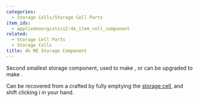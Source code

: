 ```yaml
---
categories:
  - Storage Cells/Storage Cell Parts
item_ids:
  - appliedenergistics2:4k_item_cell_component
related:
  - Storage Cell Parts
  - Storage Cells
title: 4k ME Storage Component
---
```


Second smallest storage component, used to make <ItemLink
id="appliedenergistics2:4k_item_storage_cell"/>, or can be upgraded to
make <ItemLink id="appliedenergistics2:16k_item_cell_component"/>.

Can be recovered from a crafted <ItemLink
id="appliedenergistics2:4k_item_storage_cell"/> by fully emptying the
[storage cell](../../storage-cells.md), and shift clicking i in your
hand.

<RecipeFor id="appliedenergistics2:4k_item_cell_component" />
